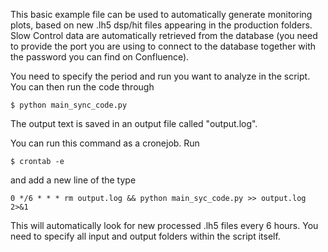 This basic example file can be used to automatically generate monitoring plots, based on new .lh5 dsp/hit files appearing in the production folders. Slow Control data are automatically retrieved from the database (you need to provide the port you are using to connect to the database together with the password you can find on Confluence).

You need to specify the period and run you want to analyze in the script. You can then run the code through

```console
$ python main_sync_code.py
```

The output text is saved in an output file called "output.log".

You can run this command as a cronejob. Run

```console
$ crontab -e
```

and add a new line of the type

```console
0 */6 * * * rm output.log && python main_syc_code.py >> output.log 2>&1
```

This will automatically look for new processed .lh5 files every 6 hours.
You need to specify all input and output folders within the script itself.

